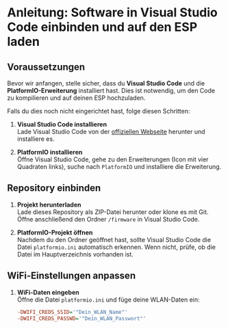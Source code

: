# Anleitung: Software in Visual Studio Code einbinden und auf den ESP laden

## Voraussetzungen

Bevor wir anfangen, stelle sicher, dass du **Visual Studio Code** und die **PlatformIO-Erweiterung** installiert hast. Dies ist notwendig, um den Code zu kompilieren und auf deinen ESP hochzuladen.

Falls du dies noch nicht eingerichtet hast, folge diesen Schritten:

1. **Visual Studio Code installieren**  
   Lade Visual Studio Code von der [offiziellen Webseite](https://code.visualstudio.com/) herunter und installiere es.

2. **PlatformIO installieren**  
   Öffne Visual Studio Code, gehe zu den Erweiterungen (Icon mit vier Quadraten links), suche nach `PlatformIO` und installiere die Erweiterung.

## Repository einbinden

1. **Projekt herunterladen**  
   Lade dieses Repository als ZIP-Datei herunter oder klone es mit Git. Öffne anschließend den Ordner `/firmware` in Visual Studio Code.

2. **PlatformIO-Projekt öffnen**  
   Nachdem du den Ordner geöffnet hast, sollte Visual Studio Code die Datei `platformio.ini` automatisch erkennen. Wenn nicht, prüfe, ob die Datei im Hauptverzeichnis vorhanden ist.

## WiFi-Einstellungen anpassen

1. **WiFi-Daten eingeben**  
   Öffne die Datei `platformio.ini` und füge deine WLAN-Daten ein:
   ```ini
   -DWIFI_CREDS_SSID='"Dein_WLAN_Name"'
   -DWIFI_CREDS_PASSWD='"Dein_WLAN_Passwort"'
